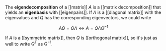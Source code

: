 The **eigendecomposition** of a [[matrix]] $A$ is a [[matrix decomposition]] that yields an **eigenbasis** with [[eigenpairs]]. If $\Lambda$ is a [[diagonal matrix]] with the eigenvalues and $Q$ has the corresponding eigenvectors, we could write

$$
AQ = Q\Lambda \iff A = Q\Lambda Q^{-1}
$$

If $A$ is a [[symmetric matrix]], then $Q$ is [[orthogonal matrix]], so it's just as well to write $Q^\mathsf{T}$ as $Q^{-1}$.